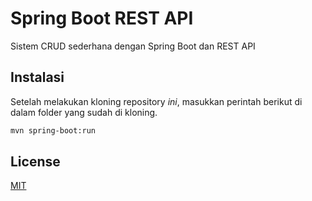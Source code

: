 # Spring Boot REST API

Sistem CRUD sederhana dengan Spring Boot dan REST API

## Instalasi

Setelah melakukan kloning repository _ini_, masukkan perintah berikut di dalam folder yang sudah di kloning.

```bash
mvn spring-boot:run
```

## License
[MIT](https://choosealicense.com/licenses/mit/)
